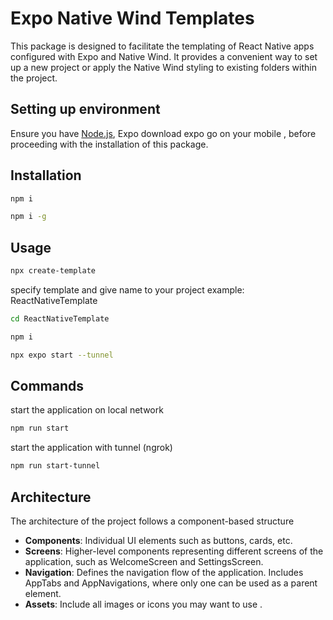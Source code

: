 # Expo Native Wind Templates

This package is designed to facilitate the templating of React Native apps configured with Expo and Native Wind. It provides a convenient way to set up a new project or apply the Native Wind styling to existing folders within the project.

## Setting up environment

Ensure you have  [Node.js](https://nodejs.org/en), Expo download expo go on your mobile
, before proceeding with the installation of this package.
## Installation
```bash
npm i
```
```bash
npm i -g
```
## Usage
```bash
npx create-template
```
specify template and give name to your project
example: ReactNativeTemplate

```bash
cd ReactNativeTemplate
```

```bash
npm i
```

```bash
npx expo start --tunnel 
```
## Commands
start the application on local network
```bash
npm run start
```
start the application with tunnel (ngrok)
```bash
npm run start-tunnel
```

## Architecture

The architecture of the project follows a component-based structure
- **Components**: Individual UI elements such as buttons, cards, etc.
- **Screens**: Higher-level components representing different screens of the application, such as WelcomeScreen and SettingsScreen.
- **Navigation**: Defines the navigation flow of the application. Includes AppTabs and AppNavigations, where only one can be used as a parent element.
- **Assets**: Include all images or icons you may want to use . 